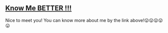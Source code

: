 ## [Know Me BETTER !!!](https://jca-9lmc.github.io/)

Nice to meet you!
You can know more about me by the link above!😛😛😛😛😛
